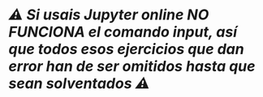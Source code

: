 # *⚠ Si usais Jupyter online NO FUNCIONA el comando input, así que todos esos ejercicios que dan error han de ser omitidos hasta que sean solventados ⚠*

